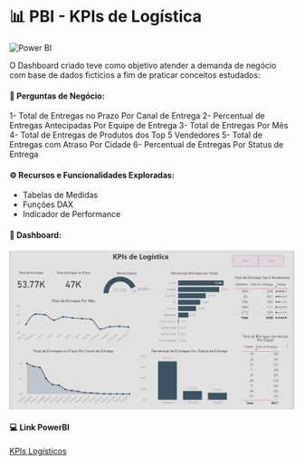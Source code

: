 # 📊 PBI - KPIs de Logística

![Power BI](https://img.shields.io/badge/Power-BI-d6c936?style=for-the-badge&logo=power-bi&logoColor=white)

O Dashboard criado teve como objetivo atender a demanda de negócio com base de dados fictícios a fim de praticar conceitos estudados:

#### 🧪 Perguntas de Negócio:

1- Total de Entregas no Prazo Por Canal de Entrega
2- Percentual de Entregas Antecipadas Por Equipe de Entrega
3- Total de Entregas Por Mês
4- Total de Entregas de Produtos dos Top 5 Vendedores
5- Total de Entregas com Atraso Por Cidade
6- Percentual de Entregas Por Status de Entrega


#### ⚙️ Recursos e Funcionalidades Exploradas:
- Tabelas de Medidas
- Funções DAX
- Indicador de Performance
    

#### 🧰 Dashboard:

![Image](Images\image.png)


#### 💻 Link PowerBI
[KPIs Logísticos](https://app.powerbi.com/links/IzCSxPefhu?ctid=ab92b966-4489-4c22-9fc6-1535db65d26f&pbi_source=linkShare)

